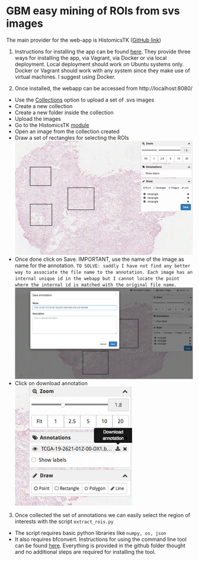 
# GBM easy mining of ROIs from svs images

The main provider for the web-app is HistomicsTK ([GitHub link](https://github.com/DigitalSlideArchive/HistomicsTK))

1. Instructions for installing the app can be found [here](https://digitalslidearchive.github.io/HistomicsTK/). They provide three ways for installing the app, via Vagrant, via Docker or via local deployment. Local deployment should work on Ubuntu systems only. Docker or Vagrant should work with any system since they make use of virtual machines. I suggest using Docker.

2. Once installed, the webapp can be accessed from http://localhost:8080/
  - Use the [Collections](http://localhost:8080/girder#collections) option to upload a set of .svs images
  - Create a new collection
  - Create a new folder inside the collection
  - Upload the images
  - Go to the HistomicsTK [module](http://localhost:8080/histomicstk)
  - Open an image from the collection created
  - Draw a set of rectangles for selecting the ROIs ![draw_rect](imm_readme/annotations.jpg)
  - Once done click on Save. IMPORTANT, use the name of the image as name for the annotation.
  `TO SOLVE: saddly I have not find any better way to associate the file name to the annotation. Each image has an internal unique id in the webapp but I cannot locate the point where the internal id is matched with the original file name.`
  ![draw_rect](imm_readme/save_images.jpg)
  - Click on download annotation![draw_rect](imm_readme/dowload_ann.jpg)

3. Once collected the set of annotations we can easily select the region of interests with the script `extract_rois.py`
  - The script requires basic python libraries like `numpy, os, json`
  - It also requires bfconvert. Instructions for using the command line tool can be found [here](https://docs.openmicroscopy.org/bio-formats/5.8.1/users/comlinetools/index.html). Everything is provided in the github folder thought and no additional steps are required for installing the tool.
